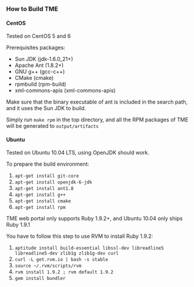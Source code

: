 ### How to Build TME

#### CentOS

Tested on CentOS 5 and 6

Prerequisites packages:

* Sun JDK (jdk-1.6.0_21+)
* Apache Ant (1.8.2+)
* GNU g++ (gcc-c++)
* CMake (cmake)
* rpmbuild (rpm-build)
* xml-commons-apis (xml-commons-apis)

Make sure that the binary executable of ant is included in the search path, and it uses the Sun JDK to build.

Simply run `make rpm` in the top directory, and all the RPM packages of TME will be generated to `output/artifacts`

#### Ubuntu

Tested on Ubuntu 10.04 LTS, using OpenJDK should work.

To prepare the build environment:

1. `apt-get install git-core`
2. `apt-get install openjdk-6-jdk`
3. `apt-get install ant1.8`
4. `apt-get install g++`
5. `apt-get install cmake`
6. `apt-get install rpm`

TME web portal only supports Ruby 1.9.2+, and Ubuntu 10.04 only ships Ruby 1.9.1

You have to follow this step to use RVM to install Ruby 1.9.2:

1. `aptitude install build-essential libssl-dev libreadline5 libreadline5-dev zlib1g zlib1g-dev curl`
2. `curl -L get.rvm.io | bash -s stable`
3. `source ~/.rvm/scripts/rvm`
4. `rvm install 1.9.2 ; rvm default 1.9.2`
5. `gem install bundler`

